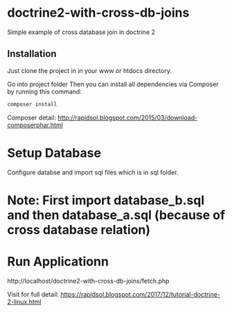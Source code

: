 # doctrine2-with-cross-db-joins
Simple example of cross database join in doctrine 2
 
## Installation

Just clone the project in in your www or htdocs directory.

Go into project folder
Then you can install all dependencies via Composer by running this command:
```bash
composer install

```
Composer detail:
http://rapidsol.blogspot.com/2015/03/download-composerphar.html


# Setup Database

Configure databse and import sql files which is in sql folder. 

# Note: First import database_b.sql and then database_a.sql (because of cross database relation)



# Run Applicationn

http://localhost/doctrine2-with-cross-db-joins/fetch.php


Visit for full detail: https://rapidsol.blogspot.com/2017/12/tutorial-doctrine-2-linux.html

